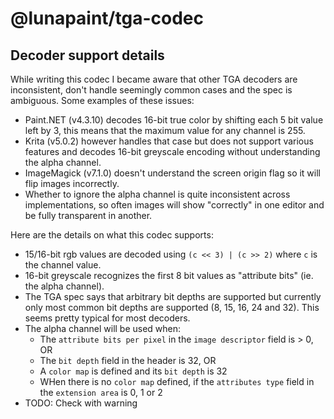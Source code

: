 # @lunapaint/tga-codec

## Decoder support details

While writing this codec I became aware that other TGA decoders are inconsistent, don't handle seemingly common cases and the spec is ambiguous. Some examples of these issues:

- Paint.NET (v4.3.10) decodes 16-bit true color by shifting each 5 bit value left by 3, this means that the maximum value for any channel is 255.
- Krita (v5.0.2) however handles that case but does not support various features and decodes 16-bit greyscale encoding without understanding the alpha channel.
- ImageMagick (v7.1.0) doesn't understand the screen origin flag so it will flip images incorrectly.
- Whether to ignore the alpha channel is quite inconsistent across implementations, so often images will show "correctly" in one editor and be fully transparent in another.

Here are the details on what this codec supports:

- 15/16-bit rgb values are decoded using `(c << 3) | (c >> 2)` where `c` is the channel value.
- 16-bit greyscale recognizes the first 8 bit values as "attribute bits" (ie. the alpha channel).
- The TGA spec says that arbitrary bit depths are supported but currently only most common bit depths are supported (8, 15, 16, 24 and 32). This seems pretty typical for most decoders.
- The alpha channel will be used when:
  - The `attribute bits per pixel` in the `image descriptor` field is > 0, OR
  - The `bit depth` field in the header is 32, OR
  - A `color map` is defined and its `bit depth` is 32
  - WHen there is no `color map` defined, if the `attributes type` field in the `extension area` is 0, 1 or 2
- TODO: Check with warning
